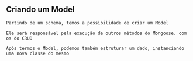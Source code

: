 ## Criando um Model

```
Partindo de um schema, temos a possibilidade de criar um Model
```

```
Ele será responsável pela execução de outros métodos do Mongoose, com os do CRUD
```

```
Após termos o Model, podemos também estruturar um dado, instanciando uma nova classe do mesmo
```
